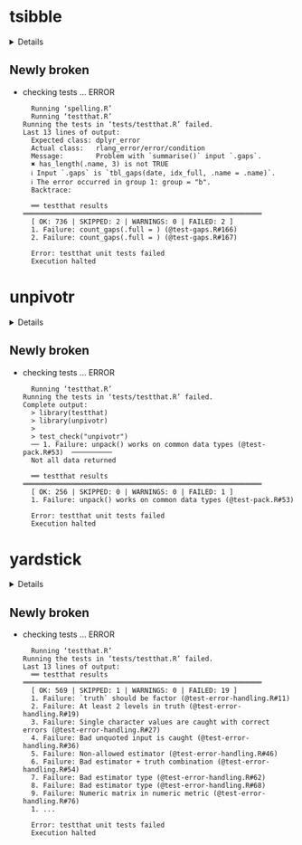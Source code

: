 # tsibble

<details>

* Version: 0.9.2
* Source code: https://github.com/cran/tsibble
* URL: https://tsibble.tidyverts.org
* BugReports: https://github.com/tidyverts/tsibble/issues
* Date/Publication: 2020-07-24 10:40:02 UTC
* Number of recursive dependencies: 92

Run `cloud_details(, "tsibble")` for more info

</details>

## Newly broken

*   checking tests ... ERROR
    ```
      Running ‘spelling.R’
      Running ‘testthat.R’
    Running the tests in ‘tests/testthat.R’ failed.
    Last 13 lines of output:
      Expected class: dplyr_error
      Actual class:   rlang_error/error/condition
      Message:        Problem with `summarise()` input `.gaps`.
      ✖ has_length(.name, 3) is not TRUE
      ℹ Input `.gaps` is `tbl_gaps(date, idx_full, .name = .name)`.
      ℹ The error occurred in group 1: group = "b".
      Backtrace:
      
      ══ testthat results  ═══════════════════════════════════════════════════════════
      [ OK: 736 | SKIPPED: 2 | WARNINGS: 0 | FAILED: 2 ]
      1. Failure: count_gaps(.full = ) (@test-gaps.R#166) 
      2. Failure: count_gaps(.full = ) (@test-gaps.R#167) 
      
      Error: testthat unit tests failed
      Execution halted
    ```

# unpivotr

<details>

* Version: 0.6.0
* Source code: https://github.com/cran/unpivotr
* URL: https://github.com/nacnudus/unpivotr
* BugReports: https://github.com/nacnudus/unpivotr/issues
* Date/Publication: 2020-05-08 17:50:02 UTC
* Number of recursive dependencies: 77

Run `cloud_details(, "unpivotr")` for more info

</details>

## Newly broken

*   checking tests ... ERROR
    ```
      Running ‘testthat.R’
    Running the tests in ‘tests/testthat.R’ failed.
    Complete output:
      > library(testthat)
      > library(unpivotr)
      > 
      > test_check("unpivotr")
      ── 1. Failure: unpack() works on common data types (@test-pack.R#53)  ──────────
      Not all data returned
      
      ══ testthat results  ═══════════════════════════════════════════════════════════
      [ OK: 256 | SKIPPED: 0 | WARNINGS: 0 | FAILED: 1 ]
      1. Failure: unpack() works on common data types (@test-pack.R#53) 
      
      Error: testthat unit tests failed
      Execution halted
    ```

# yardstick

<details>

* Version: 0.0.7
* Source code: https://github.com/cran/yardstick
* URL: https://github.com/tidymodels/yardstick, https://yardstick.tidymodels.org
* BugReports: https://github.com/tidymodels/yardstick/issues
* Date/Publication: 2020-07-13 16:10:02 UTC
* Number of recursive dependencies: 83

Run `cloud_details(, "yardstick")` for more info

</details>

## Newly broken

*   checking tests ... ERROR
    ```
      Running ‘testthat.R’
    Running the tests in ‘tests/testthat.R’ failed.
    Last 13 lines of output:
      ══ testthat results  ═══════════════════════════════════════════════════════════
      [ OK: 569 | SKIPPED: 1 | WARNINGS: 0 | FAILED: 19 ]
      1. Failure: `truth` should be factor (@test-error-handling.R#11) 
      2. Failure: At least 2 levels in truth (@test-error-handling.R#19) 
      3. Failure: Single character values are caught with correct errors (@test-error-handling.R#27) 
      4. Failure: Bad unquoted input is caught (@test-error-handling.R#36) 
      5. Failure: Non-allowed estimator (@test-error-handling.R#46) 
      6. Failure: Bad estimator + truth combination (@test-error-handling.R#54) 
      7. Failure: Bad estimator type (@test-error-handling.R#62) 
      8. Failure: Bad estimator type (@test-error-handling.R#68) 
      9. Failure: Numeric matrix in numeric metric (@test-error-handling.R#76) 
      1. ...
      
      Error: testthat unit tests failed
      Execution halted
    ```

